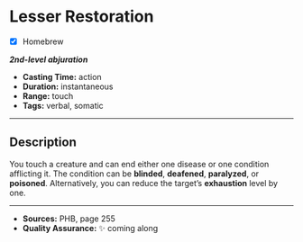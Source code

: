 # Lesser Restoration
- [x] Homebrew

***2nd-level abjuration***
- **Casting Time:** action
- **Duration:** instantaneous
- **Range:** touch
- **Tags:** verbal, somatic

---

## Description
You touch a creature and can end either one disease or one condition afflicting it.
The condition can be **blinded**, **deafened**, **paralyzed**, or **poisoned**.
Alternatively, you can reduce the target’s **exhaustion** level by one.

---

- **Sources:** PHB, page 255
- **Quality Assurance:** :sparkles: coming along
